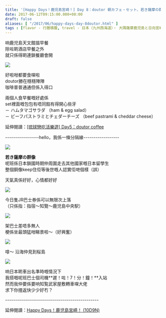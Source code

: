 ```yaml
---
title: '[Happy Days！鹿児島宮崎！] Day 8：doutor 朝カフェ・セット、若き薩摩の群像'
date: 2017-06-12T09:15:00.000+08:00
draft: false
aliases: [ "/2017/06/happy-days-day-8doutor.html" ]
tags : [flavor - 行膳積腹, travel - 日本（九州西海道）・ 大隅薩摩鹿児島と日向宮崎]
---
```


响鹿児島天文館搵早餐  
除咗啲酒店早餐之外  
就只係得啲連鎖餐廳會開  

[![](https://c1.staticflickr.com/5/4237/35083029701_3459fecea4_z.jpg)](https://c1.staticflickr.com/5/4237/35083029701_3459fecea4_z.jpg)

好啦咁都要食㗎啦  
doutor勝在穩穩陣陣  
咖啡普普通通但係入得口  
  
兩個人食早餐嘅好處係  
set裡面嘅包包有唔同餡有得開心些牙  
－ ハムタマゴサラダ （ham & egg salad）  
－ ビーフパストラミとチェダーチーズ （beef pastrami & cheddar cheese）  
  
  
延伸閱讀：[\[琉球戀吃活樂遊\] Day5：doutor coffee](https://www.hidie.net/2013/11/day5doutor-coffee.html)  
  

\-----------------hello，我係一條分隔線\------------------

  
  

[![](https://c1.staticflickr.com/5/4233/34826260210_781773160a_z.jpg)](https://c1.staticflickr.com/5/4233/34826260210_781773160a_z.jpg)

**若き薩摩の群像**  
呢班係日本鎖國時期仲周圍走去其他國家嘅日本留學生  
整個銅像keep住佢等後世嘅人認實佢哋個樣（誤）  
  
天氣真係好好，心情都好好  

[![](https://c1.staticflickr.com/5/4256/35173000556_332e89cac4_z.jpg)](https://c1.staticflickr.com/5/4256/35173000556_332e89cac4_z.jpg)

今日隻JR巴士券係可以無限次上落  
（只係指：指宿～知覽～鹿児島中央駅）  

[![](https://c1.staticflickr.com/5/4247/34826259790_4c20a433e6_z.jpg)](https://c1.staticflickr.com/5/4247/34826259790_4c20a433e6_z.jpg)

架巴士差唔多無人  
梗係坐最頭猛咁睇景啦～（好興奮）  

[![](https://c1.staticflickr.com/5/4235/35213133285_9a9151e64f_z.jpg)](https://c1.staticflickr.com/5/4235/35213133285_9a9151e64f_z.jpg)

嗱～ 沿海仲見到桜島  
  
  

[![](https://c1.staticflickr.com/5/4255/34368971934_0401a60701_z.jpg)](https://c1.staticflickr.com/5/4255/34368971934_0401a60701_z.jpg)

响日本啲車出名準時嘅情況下  
我搭嘅呢班巴士個司機**遲！咗！7！分！鐘！**入站  
然而我仲要係要响知覧武家屋敷轉車㗎大佬  
求下你揸返快少少好冇？  
  
\-----------------------------------------------  
  
延伸閱讀：[Happy Days！鹿児島宮崎！ (10D9N)](http://www.hidie.net/2017/06/happy-days10d9n.html)